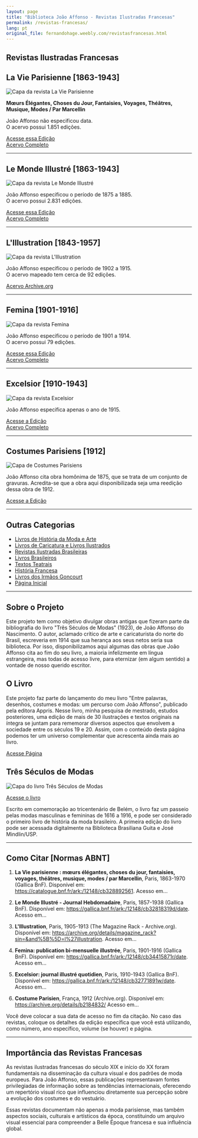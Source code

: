```yaml
---
layout: page
title: "Biblioteca João Affonso - Revistas Ilustradas Francesas"
permalink: /revistas-francesas/
lang: pt
original_file: fernandohage.weebly.com/revistasfrancesas.html
---
```


## Revistas Ilustradas Francesas

## La Vie Parisienne [1863-1943]

![Capa da revista La Vie Parisienne](/assets/images/revistasfrancesas-biblioteca-joao-affonso-01.jpg)

**Mœurs Élégantes, Choses du Jour, Fantaisies, Voyages, Théâtres, Musique, Modes / Par Marcellin**

João Affonso não especificou data.  
O acervo possui 1.851 edições.

[Acesse essa Edição](https://gallica.bnf.fr/ark:/12148/bpt6k12588557/)  
[Acervo Completo](https://gallica.bnf.fr/ark:/12148/cb328892561/date.item)

---

## Le Monde Illustré [1863-1943]

![Capa da revista Le Monde Illustré](/assets/images/revistasfrancesas-biblioteca-joao-affonso-02.jpg)

João Affonso especificou o período de 1875 a 1885.  
O acervo possui 2.831 edições.

[Acesse essa Edição](https://gallica.bnf.fr/ark:/12148/bpt6k6375298t.item)  
[Acervo Completo](https://gallica.bnf.fr/ark:/12148/cb32818319d/date)

---

## L'Illustration [1843-1957]

![Capa da revista L'Illustration](/assets/images/revistasfrancesas-biblioteca-joao-affonso-03.jpg)

João Affonso especificou o período de 1902 a 1915.  
O acervo mapeado tem cerca de 92 edições.

[Acervo Archive.org](https://archive.org/details/magazine_rack?sin=&and[]=l%27illustration)

---

## Femina [1901-1916]

![Capa da revista Femina](/assets/images/revistasfrancesas-biblioteca-joao-affonso-04.jpg)

João Affonso especificou o período de 1901 a 1914.  
O acervo possui 79 edições.

[Acesse essa Edição](https://gallica.bnf.fr/ark:/12148/bpt6k5495507m/)  
[Acervo Completo](https://gallica.bnf.fr/ark:/12148/cb34415871r/date)

---

## Excelsior [1910-1943]

![Capa da revista Excelsior](/assets/images/revistasfrancesas-biblioteca-joao-affonso-05.jpg)

João Affonso especifica apenas o ano de 1915.

[Acesse a Edição](https://gallica.bnf.fr/ark:/12148/bpt6k4602792h.item#)  
[Acervo Completo](https://gallica.bnf.fr/ark:/12148/cb32771891w/date)

---

## Costumes Parisiens [1912]

![Capa de Costumes Parisiens](/assets/images/revistasfrancesas-biblioteca-joao-affonso-06.jpg)

João Affonso cita obra homônima de 1875, que se trata de um conjunto de gravuras. Acredita-se que a obra aqui disponibilizada seja uma reedição dessa obra de 1912.

[Acesse a Edição](https://archive.org/details/b2184832/)

---

## Outras Categorias

- [Livros de História da Moda e Arte](livrosmoda.html)
- [Livros de Caricatura e Livros Ilustrados](livrosgravura.html)
- [Revistas Ilustradas Brasileiras](revistasbrasileiras.html)
- [Livros Brasileiros](livrosbrasileirosja.html)
- [Textos Teatrais](livrosteatro.html)
- [História Francesa](livroshistoria.html)
- [Livros dos Irmãos Goncourt](livosgouncourt.html)
- [Página Inicial](biblioteca-joao-affonso.html)

---

## Sobre o Projeto

Este projeto tem como objetivo divulgar obras antigas que fizeram parte da bibliografia do livro "Três Séculos de Modas" (1923), de João Affonso do Nascimento. O autor, aclamado crítico de arte e caricaturista do norte do Brasil, escreveria em 1914 que sua herança aos seus netos seria sua biblioteca. Por isso, disponibilizamos aqui algumas das obras que João Affonso cita ao fim do seu livro, a maioria infelizmente em língua estrangeira, mas todas de acesso livre, para eternizar (em algum sentido) a vontade de nosso querido escritor.

## O Livro

Este projeto faz parte do lançamento do meu livro "Entre palavras, desenhos, costumes e modas: um percurso com João Affonso", publicado pela editora Appris. Nesse livro, minha pesquisa de mestrado, estudos posteriores, uma edição de mais de 30 ilustrações e textos originais na íntegra se juntam para rememorar diversos aspectos que envolvem a sociedade entre os séculos 19 e 20. Assim, com o conteúdo desta página podemos ter um universo complementar que acrescenta ainda mais ao livro.

[Acesse Página](meulivro.html)

## Três Séculos de Modas

![Capa do livro Três Séculos de Modas](/assets/images/revistasfrancesas-biblioteca-joao-affonso-07.jpg)

[Acesse o livro](tresseculosdemodas.html)

Escrito em comemoração ao tricentenário de Belém, o livro faz um passeio pelas modas masculinas e femininas de 1616 a 1916, e pode ser considerado o primeiro livro de história da moda brasileiro. A primeira edição do livro pode ser acessada digitalmente na Biblioteca Brasiliana Guita e José Mindlin/USP.

---

## Como Citar [Normas ABNT]

1. **La Vie parisienne : mœurs élégantes, choses du jour, fantaisies, voyages, théâtres, musique, modes / par Marcellin**, Paris, 1863-1970 (Gallica BnF). Disponível em: <https://catalogue.bnf.fr/ark:/12148/cb328892561>. Acesso em...

2. **Le Monde Illustré - Journal Hebdomadaire**, Paris, 1857-1938 (Gallica BnF). Disponível em: <https://gallica.bnf.fr/ark:/12148/cb32818319d/date>. Acesso em...

3. **L'Illustration**, Paris, 1905-1913 (The Magazine Rack - Archive.org). Disponível em: <https://archive.org/details/magazine_rack?sin=&and%5B%5D=l%27illustration>. Acesso em...

4. **Femina: publication bi-mensuelle illustrée**, Paris, 1901-1916 (Gallica BnF). Disponível em: <https://gallica.bnf.fr/ark:/12148/cb34415871r/date>. Acesso em...

5. **Excelsior: journal illustré quotidien**, Paris, 1910-1943 (Gallica BnF). Disponível em: <https://gallica.bnf.fr/ark:/12148/cb32771891w/date>. Acesso em...

6. **Costume Parisien**, França, 1912 (Archive.org). Disponível em: <https://archive.org/details/b2184832/> Acesso em...

Você deve colocar a sua data de acesso no fim da citação. No caso das revistas, coloque os detalhes da edição específica que você está utilizando, como número, ano específico, volume (se houver) e página.

---

## Importância das Revistas Francesas

As revistas ilustradas francesas do século XIX e início do XX foram fundamentais na disseminação da cultura visual e dos padrões de moda europeus. Para João Affonso, essas publicações representavam fontes privilegiadas de informação sobre as tendências internacionais, oferecendo um repertório visual rico que influenciou diretamente sua percepção sobre a evolução dos costumes e do vestuário.

Essas revistas documentam não apenas a moda parisiense, mas também aspectos sociais, culturais e artísticos da época, constituindo um arquivo visual essencial para compreender a Belle Époque francesa e sua influência global.
